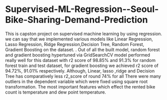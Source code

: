 # Supervised-ML-Regression--Seoul-Bike-Sharing-Demand-Prediction
This is capston project on supervised machine learning by using regression.
we can say that we implemented various models like Linear Regression, Lasso Regression, Ridge Regression,Decision Tree, Random Forest, Gradient Boosting on the dataset. . Out of all the built model, random forest and gradient boosting hypertuned via GridSearchCV model performed really well for this dataset with r2 score of 98.85% and 91.3% for random forest train and test dataset, for gradient boosting we achieved r2 score of 94.72%, 91.01% respectively. Although, Linear, lasso ,ridge and Decision Tree has comparatively less r2_score of round 74% for all There were many outliers in the dependent variable which were fixed using square root transformation. The most important features which effect the rented bike count is temperature and dew point temperature.
